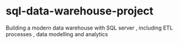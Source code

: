 # sql-data-warehouse-project
Building a modern data warehouse with SQL server , including ETL processes , data modelling and analytics
